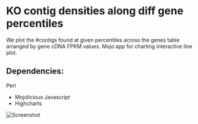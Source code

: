 KO contig densities along diff gene percentiles
====

We plot the #contigs found at given percentiles across the genes table arranged by gene cDNA FPKM values.
Mojo app for charting interactive line plot.

## Dependencies:

Perl
* Mojolicious
Javascript
* Highcharts

![Screenshot]("assets/screenshot.png")
